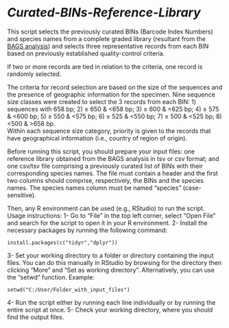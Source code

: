 # *Curated-BINs-Reference-Library*

This script selects the previously curated BINs (Barcode Index Numbers) and species names from a complete graded library (resultant from the [BAGS analysis](https://github.com/tadeu95/BAGS)) 
and selects three representative records from each BIN based on previously established quality-control criteria. 

If two or more records are tied in relation to the criteria, one record is randomly selected. 

The criteria for record selection are based on the size of the sequences and the presence of geographic information for the specimen. 
Nine sequence size classes were created to select the 3 records from each BIN: 1) sequences with 658 bp; 2) ≥ 650 & <658 bp; 3) ≥ 600 & <625 bp; 4) ≥ 575 & <600 bp; 5) ≥ 550 & <575 bp; 6) ≥ 525 & <550 bp; 7) ≥ 500 & <525 bp; 8) <500 & >658 bp.  
Within each sequence size category, priority is given to the records that have geographical information (i.e., country of region of origin).

Before running this script, you should prepare your input files: one reference library obtained from the BAGS analysis in tsv or csv format; 
and one csv/tsv file comprising a previously curated list of BINs with their corresponding species names. The file must contain a header and the first two columns should comprise, respectively, the BINs and the species names. 
The species names column must be named “species” (case-sensitive).

Then, any R environment can be used (e.g., RStudio) to run the script. Usage instructions:
1-	Go to “File” in the top left corner, select “Open File” and search for the script to open it in your R environment.
2-	Install the necessary packages by running the following command: 
```
install.packages(c("tidyr","dplyr"))
```
3-	Set your working directory to a folder or directory containing the input files. You can do this manually in RStudio by browsing for the directory then clicking “More” and “Set as working directory”. Alternatively, you can use the “setwd” function. Example:
```
setwd("C:/User/Folder_with_input_files")
```
4-	Run the script either by running each line individually or by running the entire script at once.
5-	Check your working directory, where you should find the output files.


